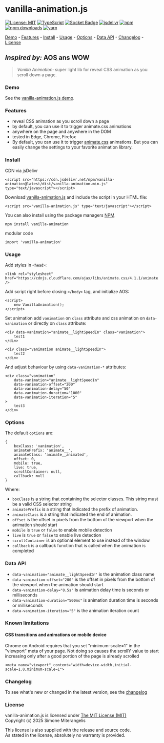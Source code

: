 # vanilla-animation.js #

[![License: MIT](https://img.shields.io/badge/License-MIT-green.svg)](https://opensource.org/licenses/MIT)
[![TypeScript](https://img.shields.io/badge/%3C%2F%3E-TypeScript-%230074c1.svg)](http://www.typescriptlang.org/)
[![Socket Badge](https://socket.dev/api/badge/npm/package/vanilla-animation)](https://socket.dev/npm/package/vanilla-animation)
[![jsdelivr](https://data.jsdelivr.com/v1/package/npm/vanilla-animation/badge)](https://www.jsdelivr.com/package/npm/vanilla-animation)
[![npm](https://img.shields.io/npm/v/vanilla-animation.svg?logo=npm&logoColor=fff&label=npm)](https://www.npmjs.com/package/vanilla-animation)
[![npm downloads](https://img.shields.io/npm/dm/vanilla-animation.svg?style=flat-square)](https://www.npmjs.com/package/vanilla-animation)
[![yarn](https://img.shields.io/npm/v/vanilla-animation.svg?logo=yarn&logoColor=fff&label=yarn)](https://yarnpkg.com/package?name=vanilla-animation)

[Demo](#demo) - [Features](#features) - [Install](#install) - [Usage](#usage) - [Options](#options) - [Data API](#data-api) -  [Changelog](#changelog) - [License](#license)

## *Inspired by:* AOS ans WOW

> *Vanilla Animation:* super light lib for reveal CSS animation as you scroll down a page.

### Demo

See the [vanilla-animation.js demo](https://codepen.io/mitera/pen/azOdmrv).

### Features

- reveal CSS animation as you scroll down a page
- by default, you can use it to trigger animate.css animations
- anywhere on the page and anywhere in the DOM
- tested in Edge, Chrome, Firefox
- By default, you can use it to trigger [animate.css](https://animate.style) animations. But you can easily change the settings to your favorite animation library.

### Install

CDN via jsDelivr

    <script src="https://cdn.jsdelivr.net/npm/vanilla-animation@latest/dist/vanilla-animation.min.js" type="text/javascript"></script>

Download [vanilla-animation.js](https://github.com/mitera/vanilla-animation/blob/master/vanilla-animation.js) and include the script in your HTML file:

	<script src="vanilla-animation.js" type="text/javascript"></script>

You can also install using the package managers [NPM](https://www.npmjs.com/package/vanilla-animation).

    npm install vanilla-animation

modular code

    import 'vanilla-animation'

### Usage

Add styles in `<head>`:
    
    <link rel="stylesheet" href="https://cdnjs.cloudflare.com/ajax/libs/animate.css/4.1.1/animate.min.css" />

Add script right before closing `</body>` tag, and initialize AOS:

    <script>
        new VanillaAnimation();
    </script>

Set animation add `vanimation` on `class` attribute and css animation on `data-vanimation` or directly on `class` attribute:

    <div data-vanimation="animate__lightSpeedIn" class="vanimation">
        test1
    </div>

    <div class="vanimation animate__lightSpeedIn">
        test2
    </div>

And adjust behaviour by using `data-vanimation-*` attributes:

    <div class="vanimation"
        data-vanimation="animate__lightSpeedIn"
        data-vanimation-offset="200"
        data-vanimation-delay="50"
        data-vanimation-duration="1000"
        data-vanimation-iteration="5"
    >
        test3
    </div>

### Options

The default `options` are:

    {
        boxClass: 'vanimation',
        animatePrefix: 'animate__',
        animateClass: 'animate__animated',
        offset: 0,
        mobile: true,
        live: true,
        scrollContainer: null,
        callback: null
    }

Where:

- `boxClass` is a string that containing the selector classes. This string must be a valid CSS selector string
- `animatePrefix` is a string that indicated the prefix of animation.
- `animateClass` is a string that indicated the end of animation.
- `offset` is the offset in pixels from the bottom of the viewport when the animation should start
- `mobile` is `true` or `false` to enable mobile detection
- `live` is `true` or `false` to enable live detection
- `scrollContainer` is an optional element to use instead of the window
- `callback` is a callback function that is called when the animation is completed

### Data API

- `data-vanimation="animate__lightSpeedIn"` is the animation class name
- `data-vanimation-offset="200"` is the offset in pixels from the bottom of the viewport when the animation should start
- `data-vanimation-delay="0.5s"` is animation delay time is seconds or milliseconds
- `data-vanimation-duration="500ms"` is animation duration time is seconds or milliseconds
- `data-vanimation-iteration="5"` is the animation iteration count

### Known limitations

#### CSS transitions and animations on mobile device

Chrome on Android requires that you set "minimum-scale=1" in the "viewport" meta of your page.
Not doing so causes the scrollY value to start increasing only after a good portion of the page is already scrolled

    <meta name="viewport" content="width=device-width,initial-scale=1.0,minimum-scale=1">

### Changelog

To see what's new or changed in the latest version, see the [changelog](https://github.com/mitera/vanilla-animation/blob/master/CHANGELOG.md)

### License

vanilla-animation.js is licensed under [The MIT License (MIT)](http://opensource.org/licenses/MIT)
<br/>Copyright (c) 2025 Simone Miterangelis

This license is also supplied with the release and source code.
<br/>As stated in the license, absolutely no warranty is provided.
